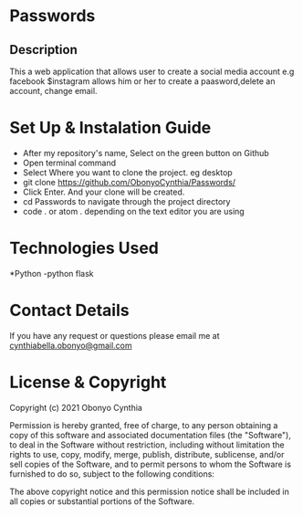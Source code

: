 # Passwords
## Description
This a web application  that allows user to create a social media account e.g facebook $instagram allows him or her to create a paasword,delete an account, change email.
# Set Up & Instalation Guide
- After my repository's name, Select on the green button on Github
- Open terminal command
- Select Where you want to clone the project. eg desktop
- git clone https://github.com/ObonyoCynthia/Passwords/
- Click Enter. And your clone will be created.
- cd Passwords to navigate through the project directory
- code . or atom . depending on the text editor you are using
# Technologies Used
*Python 
 -python flask

# Contact Details
If you have any request or questions please email me at cynthiabella.obonyo@gmail.com
# License & Copyright
Copyright (c) 2021 Obonyo Cynthia

Permission is hereby granted, free of charge, to any person obtaining a copy of this software and associated documentation files (the "Software"), to deal in the Software without restriction, including without limitation the rights to use, copy, modify, merge, publish, distribute, sublicense, and/or sell copies of the Software, and to permit persons to whom the Software is furnished to do so, subject to the following conditions:

The above copyright notice and this permission notice shall be included in all copies or substantial portions of the Software.

